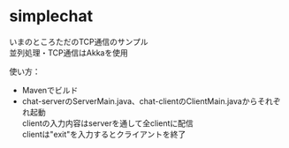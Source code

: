 simplechat
==========
いまのところただのTCP通信のサンプル  
並列処理・TCP通信はAkkaを使用

使い方：  
* Mavenでビルド  
* chat-serverのServerMain.java、chat-clientのClientMain.javaからそれぞれ起動  
  clientの入力内容はserverを通して全clientに配信  
  clientは"exit"を入力するとクライアントを終了
